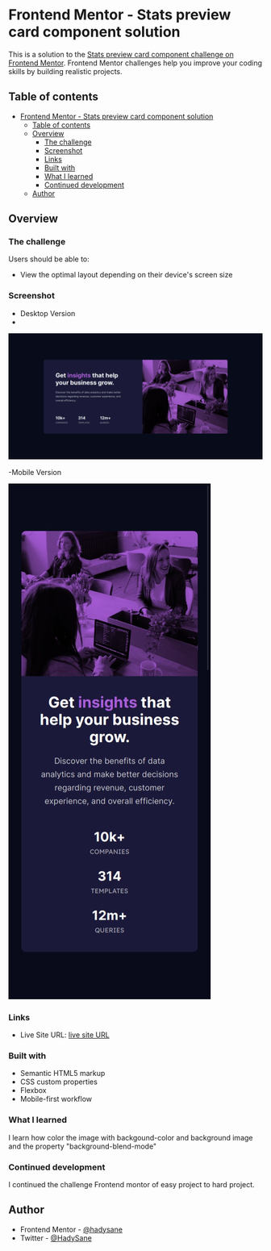 # Frontend Mentor - Stats preview card component solution

This is a solution to the [Stats preview card component challenge on Frontend Mentor](https://www.frontendmentor.io/challenges/stats-preview-card-component-8JqbgoU62). Frontend Mentor challenges help you improve your coding skills by building realistic projects. 

## Table of contents

- [Frontend Mentor - Stats preview card component solution](#frontend-mentor---stats-preview-card-component-solution)
  - [Table of contents](#table-of-contents)
  - [Overview](#overview)
    - [The challenge](#the-challenge)
    - [Screenshot](#screenshot)
    - [Links](#links)
    - [Built with](#built-with)
    - [What I learned](#what-i-learned)
    - [Continued development](#continued-development)
  - [Author](#author)



## Overview

### The challenge

Users should be able to:

- View the optimal layout depending on their device's screen size

### Screenshot

- Desktop Version
- 
![Desktop 1440px](./screenshot/desktop.png)

-Mobile Version 

![Mobile 375px](./screenshot/mobile.jpg)


### Links

- Live Site URL: [ live site URL](https://stats-preview-24g72xh1c-hadysane.vercel.app/)


### Built with

- Semantic HTML5 markup
- CSS custom properties
- Flexbox
- Mobile-first workflow


### What I learned

I learn how color the image with backgound-color and background image and 
the property  "background-blend-mode"


### Continued development

I continued the challenge Frontend montor of easy project to hard project.


## Author

- Frontend Mentor - [@hadysane](https://www.frontendmentor.io/profile/hadysane)
- Twitter - [@HadySane](https://twitter.com/HadySane)


